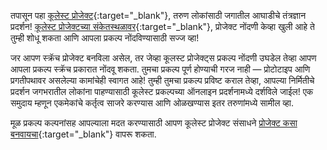 तपासून पहा [कूलेस्ट प्रोजेक्ट](https://coolestprojects.org/){:target="_blank"}, तरुण लोकांसाठी जगातील आघाडीचे तंत्रज्ञान प्रदर्शन! [कूलेस्ट प्रोजेक्टच्या संकेतस्थळावर](https://coolestprojects.org/){:target="_blank"}, प्रोजेक्ट नोंदणी केव्हा खुली आहे ते तुम्ही शोधू शकता आणि आपला प्रकल्प नोंदविण्यासाठी सज्ज व्हा!

जर आपण स्क्रॅच प्रोजेक्ट बनविला असेल, तर जेव्हा कूलस्ट प्रोजेक्ट्स प्रकल्प नोंदणी उघडेल तेव्हा आपण आपला प्रकल्प स्क्रॅच प्रकारात नोंदवू शकता. तुमचा प्रकल्प पूर्ण होण्याची गरज नाही — प्रोटोटाइप आणि प्रगतीपथावर असलेल्या कामांचेही स्वागत आहे! तुम्ही तुमचा प्रकल्प प्रविष्ट कराल तेव्हा, आपल्या निर्मितीचे प्रदर्शन जगभरातील लोकांना पाहण्यासाठी कूलेस्ट प्रकल्पच्या ऑनलाइन प्रदर्शनामध्ये दर्शविले जाईल! एक समुदाय म्हणून एकमेकांचे कर्तृत्व साजरे करण्यास आणि ओळखण्यास इतर तरुणांमध्ये सामील व्हा.

मूळ प्रकल्प कल्पनांसह आपल्याला मदत करण्यासाठी आपण कूलेस्ट प्रोजेक्ट संसाधने [प्रोजेक्ट कसा बनवायचा](https://coolestprojects.org/2020/03/31/how-to-make-a-project-workbook-and-additional-resources/){:target="_blank"} वापरू शकता.
